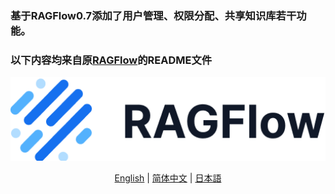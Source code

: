 ###  基于RAGFlow0.7添加了用户管理、权限分配、共享知识库若干功能。

###  以下内容均来自原[RAGFlow](https://github.com/infiniflow/ragflow)的README文件

<div align="center">
<a href="https://demo.ragflow.io/">
<img src="web/src/assets/logo-with-text.png" width="520" alt="ragflow logo">
</a>
</div>

<p align="center">
  <a href="./README_en.md">English</a> |
  <a href="./README_zh.md">简体中文</a> |
  <a href="./README_ja.md">日本語</a>
</p>